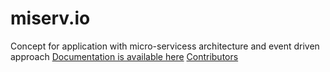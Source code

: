 # miserv.io
Concept for application with micro-servicess architecture and event driven approach
[Documentation is available here](https://maverick0bg.github.io/miserv.io)
[Contributors](/contributors)
